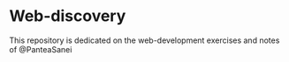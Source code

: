 # Web-discovery
This repository is dedicated on the web-development exercises and notes of @PanteaSanei 
